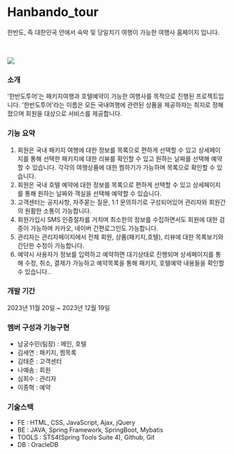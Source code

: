 <h1> Hanbando_tour</h1> 

<p>한반도, 즉 대한민국 안에서 숙박 및 당일치기 여행이 가능한 여행사 홈페이지 입니다.</p><br><br>

<img src="https://img1.daumcdn.net/thumb/R1280x0/?scode=mtistory2&fname=https%3A%2F%2Fblog.kakaocdn.net%2Fdn%2FQi3lz%2FbtsFCyIXspB%2FztOPctu8jIAWsTMipA8BX1%2Fimg.png">


### 소개
'한반도투어'는 패키지여행과 호텔예약이 가능한 여행사를 목적으로 진행된 프로젝트입니다.
'한반도투어'라는 이름은 모든 국내여행에 관련된 상품을 제공하자는 취지로 정해졌으며 회원을  대상으로 서비스를 제공합니다.  
    
### 기능 요약
1. 회원은 국내 패키지 여행에 대한 정보를 목록으로 편하게 선택할 수 있고 상세페이지를 통해 선택한 패키지에 대한 리뷰를 확인할 수 있고 원하는 날짜를 선택해 예약할 수 있습니다. 각각의 여행상품에 대한 찜하기가 가능하며 목록으로 확인할 수 있습니다.
2. 회원은 국내 호텔 예약에 대한 정보를 목록으로 편하게 선택할 수 있고 상세페이지를 통해 원하는 날짜와 객실을 선택해 예약할 수 있습니다. 
3. 고객센터는 공지사항, 자주묻는 질문, 1:1 문의하기로 구성되어있어 관리자와 회원간의 원활한 소통이 가능합니다.
4. 회원가입시 SMS 인증절차를 거치며 최소한의 정보를 수집하면서도 회원에 대한 검증이 가능하며 카카오, 네이버 간편로그인도 가능합니다.
5. 관리자는 관리자페이지에서 전체 회원, 상품(패키지,호텔), 리뷰에 대한 목록보기와 간단한 수정이 가능합니다.
6. 예약시 사용자가 정보를 입력하고 예약하면 대기상태로 진행되며 상세페이지를 통해 수정, 취소, 결제가 가능하고 예약목록을 통해 패키지, 호텔예약 내용들을 확인할 수 있습니다..

### 개발 기간
2023년 11월 20일 ~ 2023년 12월 19일  

### 멤버 구성과 기능구현
- 남궁수민(팀장) : 메인, 호텔
- 김세연 : 패키지, 찜목록
- 김태준 : 고객센터
- 나예솜 : 회원
- 심희수 : 관리자
- 이종혁 : 예약

### 기술스택
- FE : HTML, CSS, JavaScript, Ajax, jQuery
- BE : JAVA, Spring Framework, SpringBoot, Mybatis
- TOOLS : STS4(Spring Tools Suite 4), Github, Git
- DB : OracleDB  


